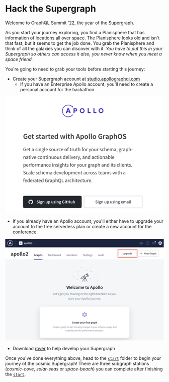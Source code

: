 # Hack the Supergraph

Welcome to GraphQL Summit '22, the year of the Supergraph.

As you start your journey exploring, you find a Planisphere that has information of locations all over space. The Planisphere looks old and isn't that fast, but it seems to get the job done. You grab the Planisphere and think of all the galaxies you can discover with it. *You have to put this in your Supergraph so others can access it also, you never know when you meet a space friend.*

You're going to need to grab your tools before starting this journey:

- Create your Supergraph account at [studio.apollographql.com](https://studio.apollographql.com/signup)
  - If you have an Enterprise Apollo account, you'll need to create a personal account for the hackathon.

![](images/start-create-apollo-account.png)

  - If you already have an Apollo account, you'll  either have to upgrade your account to the free serverless plan or create a new account for the conference.

![](images/start-upgrade-apollo-account.png)

- Download [rover] to help develop your Supergraph

Once you've done everything above, head to the [`start`](./start/) folder to begin your journey of the cosmic Supergraph! There are three subgraph stations (*cosmic-cove*, *solar-seas* or *space-beach*) you can complete after finishing the [`start`](./start/).

[rover]: https://www.apollographql.com/docs/rover/